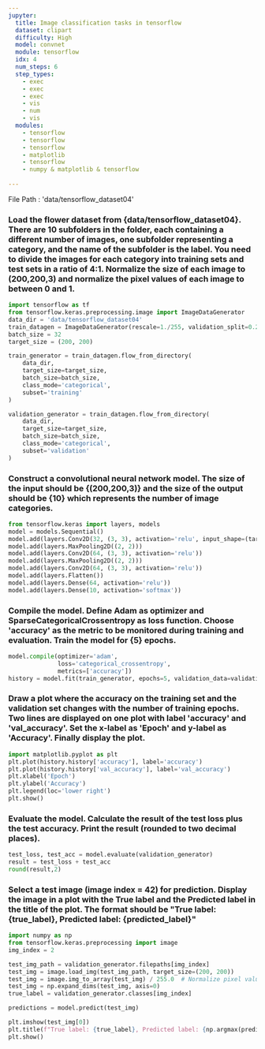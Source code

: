 ```yaml
---
jupyter:
  title: Image classification tasks in tensorflow
  dataset: clipart
  difficulty: High
  model: convnet
  module: tensorflow
  idx: 4
  num_steps: 6
  step_types:
    - exec
    - exec
    - exec
    - vis
    - num
    - vis
  modules:
    - tensorflow
    - tensorflow
    - tensorflow
    - matplotlib
    - tensorflow
    - numpy & matplotlib & tensorflow
  
---
```


File Path : 'data/tensorflow_dataset04'
### Load the flower dataset from {data/tensorflow_dataset04}. There are 10 subfolders in the folder, each containing a different number of images, one subfolder representing a category, and the name of the subfolder is the label. You need to divide the images for each category into training sets and test sets in a ratio of 4:1. Normalize the size of each image to (200,200,3) and normalize the pixel values of each image to between 0 and 1.
```python
import tensorflow as tf
from tensorflow.keras.preprocessing.image import ImageDataGenerator
data_dir = 'data/tensorflow_dataset04'
train_datagen = ImageDataGenerator(rescale=1./255, validation_split=0.2)
batch_size = 32
target_size = (200, 200)

train_generator = train_datagen.flow_from_directory(
    data_dir,
    target_size=target_size,
    batch_size=batch_size,
    class_mode='categorical',
    subset='training'
)

validation_generator = train_datagen.flow_from_directory(
    data_dir,
    target_size=target_size,
    batch_size=batch_size,
    class_mode='categorical',
    subset='validation'
)
```

### Construct a convolutional neural network model. The size of the input should be {(200,200,3)} and the size of the output should be {10} which represents the number of image categories.
```python
from tensorflow.keras import layers, models
model = models.Sequential()
model.add(layers.Conv2D(32, (3, 3), activation='relu', input_shape=(target_size[0], target_size[1], 3)))
model.add(layers.MaxPooling2D((2, 2)))
model.add(layers.Conv2D(64, (3, 3), activation='relu'))
model.add(layers.MaxPooling2D((2, 2)))
model.add(layers.Conv2D(64, (3, 3), activation='relu'))
model.add(layers.Flatten())
model.add(layers.Dense(64, activation='relu'))
model.add(layers.Dense(10, activation='softmax')) 
```

### Compile the model. Define Adam as optimizer and SparseCategoricalCrossentropy as loss function. Choose 'accuracy' as the metric to be monitored during training and evaluation. Train the model for {5} epochs.
```python
model.compile(optimizer='adam',
              loss='categorical_crossentropy',
              metrics=['accuracy'])
history = model.fit(train_generator, epochs=5, validation_data=validation_generator)
```

### Draw a plot where the accuracy on the training set and the validation set changes with the number of training epochs. Two lines are displayed on one plot with label 'accuracy' and 'val_accuracy'. Set the x-label as 'Epoch' and y-label as 'Accuracy'. Finally display the plot.
```python
import matplotlib.pyplot as plt
plt.plot(history.history['accuracy'], label='accuracy')
plt.plot(history.history['val_accuracy'], label='val_accuracy')
plt.xlabel('Epoch')
plt.ylabel('Accuracy')
plt.legend(loc='lower right')
plt.show()
```

### Evaluate the model. Calculate the result of the test loss plus the test accuracy. Print the result (rounded to two decimal places).
```python
test_loss, test_acc = model.evaluate(validation_generator)
result = test_loss + test_acc
round(result,2)
```

### Select a test image (image index = 42) for prediction. Display the image in a plot with the True label and the Predicted label in the title of the plot. The format should be "True label: {true_label}, Predicted label: {predicted_label}"
```python
import numpy as np
from tensorflow.keras.preprocessing import image
img_index = 2

test_img_path = validation_generator.filepaths[img_index]
test_img = image.load_img(test_img_path, target_size=(200, 200))
test_img = image.img_to_array(test_img) / 255.0  # Normalize pixel values to [0, 1]
test_img = np.expand_dims(test_img, axis=0)
true_label = validation_generator.classes[img_index]

predictions = model.predict(test_img)

plt.imshow(test_img[0])
plt.title(f"True label: {true_label}, Predicted label: {np.argmax(predictions)}")
plt.show()
```
